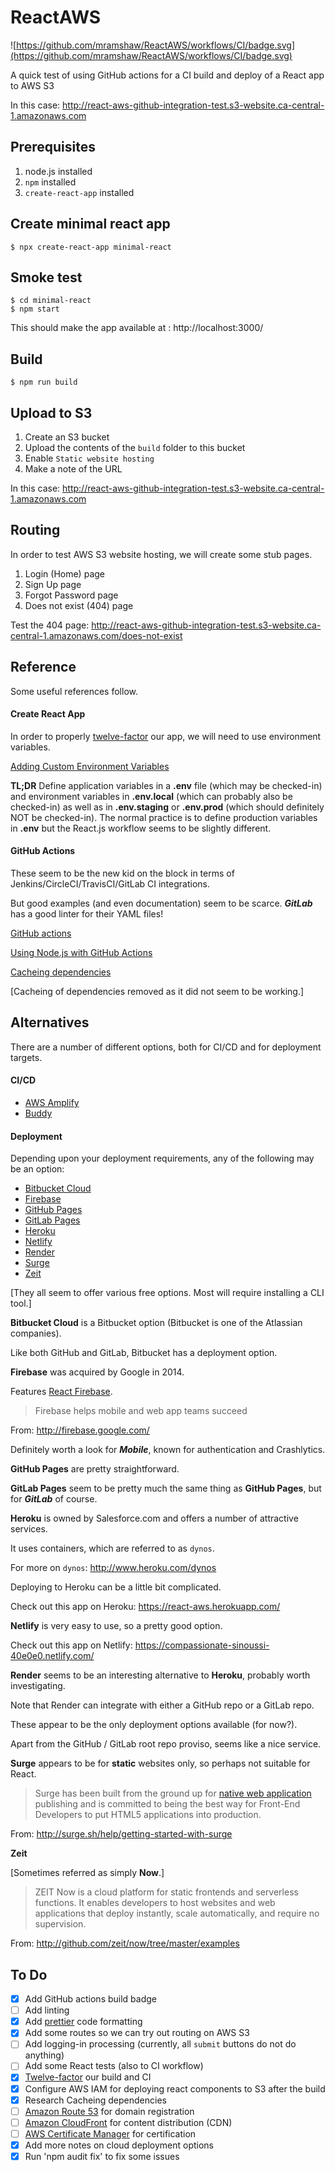 # ReactAWS

![https://github.com/mramshaw/ReactAWS/workflows/CI/badge.svg](https://github.com/mramshaw/ReactAWS/workflows/CI/badge.svg)

A quick test of using GitHub actions for a CI build and deploy of a React app to AWS S3

In this case: http://react-aws-github-integration-test.s3-website.ca-central-1.amazonaws.com

## Prerequisites

1. node.js installed
2. `npm` installed
3. `create-react-app` installed

## Create minimal react app

    $ npx create-react-app minimal-react

## Smoke test

    $ cd minimal-react
    $ npm start

This should make the app available at : http://localhost:3000/

## Build

    $ npm run build

## Upload to S3

1. Create an S3 bucket
2. Upload the contents of the `build` folder to this bucket
3. Enable `Static website hosting`
4. Make a note of the URL

In this case: http://react-aws-github-integration-test.s3-website.ca-central-1.amazonaws.com

## Routing

In order to test AWS S3 website hosting, we will create some stub pages.

1. Login (Home) page
2. Sign Up page 
3. Forgot Password page
4. Does not exist (404) page

Test the 404 page: http://react-aws-github-integration-test.s3-website.ca-central-1.amazonaws.com/does-not-exist

## Reference

Some useful references follow.

#### Create React App

In order to properly [twelve-factor](http://12factor.net/) our app, we will need to use environment variables.

[Adding Custom Environment Variables](http://create-react-app.dev/docs/adding-custom-environment-variables/)

__TL;DR__ Define application variables in a __.env__ file (which may be checked-in) and environment variables
in __.env.local__ (which can probably also be checked-in) as well as in __.env.staging__ or __.env.prod__ (which
should definitely NOT be checked-in). The normal practice is to define production variables in __.env__ but the
React.js workflow seems to be slightly different.

#### GitHub Actions

These seem to be the new kid on the block in terms of Jenkins/CircleCI/TravisCI/GitLab CI integrations.

But good examples (and even documentation) seem to be scarce. ___GitLab___ has a good linter for their YAML files!

[GitHub actions](http://help.github.com/en/actions/automating-your-workflow-with-github-actions/workflow-syntax-for-github-actions)

[Using Node.js with GitHub Actions](http://help.github.com/en/actions/automating-your-workflow-with-github-actions/using-nodejs-with-github-actions)

[Cacheing dependencies](http://help.github.com/en/actions/automating-your-workflow-with-github-actions/caching-dependencies-to-speed-up-workflows)

[Cacheing of dependencies removed as it did not seem to be working.]

## Alternatives

There are a number of different options, both for CI/CD and for deployment targets.

#### CI/CD

* [AWS Amplify](http://aws.amazon.com/amplify/)
* [Buddy](http://buddy.works/)

#### Deployment

Depending upon your deployment requirements, any of the following may be an option:

* [Bitbucket Cloud](http://confluence.atlassian.com/bitbucket/publishing-a-website-on-bitbucket-cloud-221449776.html)
* [Firebase](http://firebase.google.com/)
* [GitHub Pages](http://pages.github.com/)
* [GitLab Pages](http://docs.gitlab.com/ee/user/project/pages/)
* [Heroku](http://www.heroku.com/)
* [Netlify](http://www.netlify.com/)
* [Render](http://render.com/)
* [Surge](http://surge.sh/)
* [Zeit](http://zeit.co/)

[They all seem to offer various free options. Most will require installing a CLI tool.]

__Bitbucket Cloud__ is a Bitbucket option (Bitbucket is one of the Atlassian companies).

Like both GitHub and GitLab, Bitbucket has a deployment option.

__Firebase__ was acquired by Google in 2014.

Features [React Firebase](http://react-firebase-js.com/).

> Firebase helps mobile and web app teams succeed

From: http://firebase.google.com/

Definitely worth a look for ___Mobile___, known for authentication and Crashlytics.

__GitHub Pages__ are pretty straightforward.

__GitLab Pages__ seem to be pretty much the same thing as __GitHub Pages__, but for ___GitLab___ of course.

__Heroku__ is owned by Salesforce.com and offers a number of attractive services.

It uses containers, which are referred to as `dynos`.

For more on `dynos`: http://www.heroku.com/dynos

Deploying to Heroku can be a little bit complicated.

Check out this app on Heroku: https://react-aws.herokuapp.com/

__Netlify__ is very easy to use, so a pretty good option.

Check out this app on Netlify: https://compassionate-sinoussi-40e0e0.netlify.com/

__Render__ seems to be an interesting alternative to __Heroku__, probably worth investigating.

Note that Render can integrate with either a GitHub repo or a GitLab repo.

These appear to be the only deployment options available (for now?).

Apart from the GitHub / GitLab root repo proviso, seems like a nice service.

__Surge__ appears to be for __static__ websites only, so perhaps not suitable for React.

> Surge has been built from the ground up for [native web application](https://blog.andyet.com/2015/01/22/native-web-apps)
> publishing and is committed to being the best way for Front-End Developers to put HTML5 applications into production.

From: http://surge.sh/help/getting-started-with-surge

__Zeit__

[Sometimes referred as simply __Now__.]

> ZEIT Now is a cloud platform for static frontends and serverless functions.
> It enables developers to host websites and web applications that deploy
> instantly, scale automatically, and require no supervision.

From: http://github.com/zeit/now/tree/master/examples

## To Do

- [x] Add GitHub actions build badge
- [ ] Add linting
- [x] Add [prettier](htts://prettier.io/) code formatting
- [x] Add some routes so we can try out routing on AWS S3
- [ ] Add logging-in processing (currently, all `submit` buttons do not do anything)
- [ ] Add some React tests (also to CI workflow)
- [x] [Twelve-factor](http://12factor.net/) our build and CI
- [x] Configure AWS IAM for deploying react components to S3 after the build
- [x] Research Cacheing dependencies
- [ ] [Amazon Route 53](http://aws.amazon.com/route53/) for domain registration
- [ ] [Amazon CloudFront](http://aws.amazon.com/cloudfront/) for content distribution (CDN)
- [ ] [AWS Certificate Manager](http://aws.amazon.com/certificate-manager/) for certification
- [x] Add more notes on cloud deployment options
- [x] Run 'npm audit fix' to fix some issues
